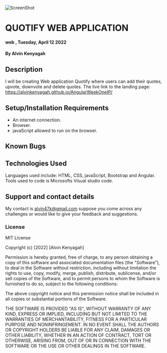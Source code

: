 ![ScreenShot](https://lh3.googleusercontent.com/wqggTpTF7mbNvHq_Uv-tynpzJJMDEx381DUvAkruJFuhXc6JpPp-CvK2CwZkQutxP1U19vSv3VWlcvaHcc0U2qgCtVXA1TLNkRXzEZx6CWdpmuVcdFhetPv9SOGx8XhOEJPo9QVWYA=w2400)
# QUOTIFY WEB APPLICATION 
####  web  , Tuesday, April 12  2022
#### By **Alvin Kenyagah**
## Description
 I will be creating Web application Quotify where users can add their quotes, upvote, downvote and delete quotes.
  The live link to the landing page: https://alvinkenyagah.github.io/AngularWeekOneIP/
## Setup/Installation Requirements
* An internet connection.
* Browser.
* javaScript allowed to run on the browser. 
## Known Bugs

## Technologies Used
Languages used include: HTML, CSS, javaScript, Bootstrap and Angular. Tools used to code is Microsofts Visual studio code.
## Support and contact details
My contact is alvin47k@gmail.com suppose you come across any challenges or would like to give your feedback and suggestions. 
### License
MIT License

Copyright (c) [2022] [Alvin Kenyagah]

Permission is hereby granted, free of charge, to any person obtaining a copy
of this software and associated documentation files (the "Software"), to deal
in the Software without restriction, including without limitation the rights
to use, copy, modify, merge, publish, distribute, sublicense, and/or sell
copies of the Software, and to permit persons to whom the Software is
furnished to do so, subject to the following conditions:

The above copyright notice and this permission notice shall be included in all
copies or substantial portions of the Software.

THE SOFTWARE IS PROVIDED "AS IS", WITHOUT WARRANTY OF ANY KIND, EXPRESS OR
IMPLIED, INCLUDING BUT NOT LIMITED TO THE WARRANTIES OF MERCHANTABILITY,
FITNESS FOR A PARTICULAR PURPOSE AND NONINFRINGEMENT. IN NO EVENT SHALL THE
AUTHORS OR COPYRIGHT HOLDERS BE LIABLE FOR ANY CLAIM, DAMAGES OR OTHER
LIABILITY, WHETHER IN AN ACTION OF CONTRACT, TORT OR OTHERWISE, ARISING FROM,
OUT OF OR IN CONNECTION WITH THE SOFTWARE OR THE USE OR OTHER DEALINGS IN THE
SOFTWARE.
